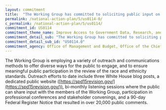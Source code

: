```yaml
---
layout: commitment
title:  "The Working Group has committed to soliciting public input on the Working Group’s recommendations on race and ethnicity standards."
permalink: /national-action-plan/5/us0114-0/
c_permalink: /national-action-plan/5/us0114/
commitment_id: US0114
commitment_theme_name: Improve Access to Government Data, Research, and Information
commitment_detail_sub: "The Working Group has committed to soliciting public input on the Working Group’s recommendations on race and ethnicity standards."
commitment_detail_sub_id: "US0114.0"
commitment_agency: Office of Management and Budget, Office of the Chief Statistician
---
```


The Working Group is employing a variety of outreach and communications methods to offer diverse ways for the public to engage, and to ensure meaningful public participation in the review of the race and ethnicity standards. Outreach efforts to date include three White House blog posts, a dedicated public website ([https://spd15revision.gov/](https://spd15revision.gov/)), bi-monthly listening sessions where the public can share input with the members of the Working Group, participation in professional conferences and stakeholder convenings, and a 90-day Federal Register Notice that resulted in over 20,000 public comments.